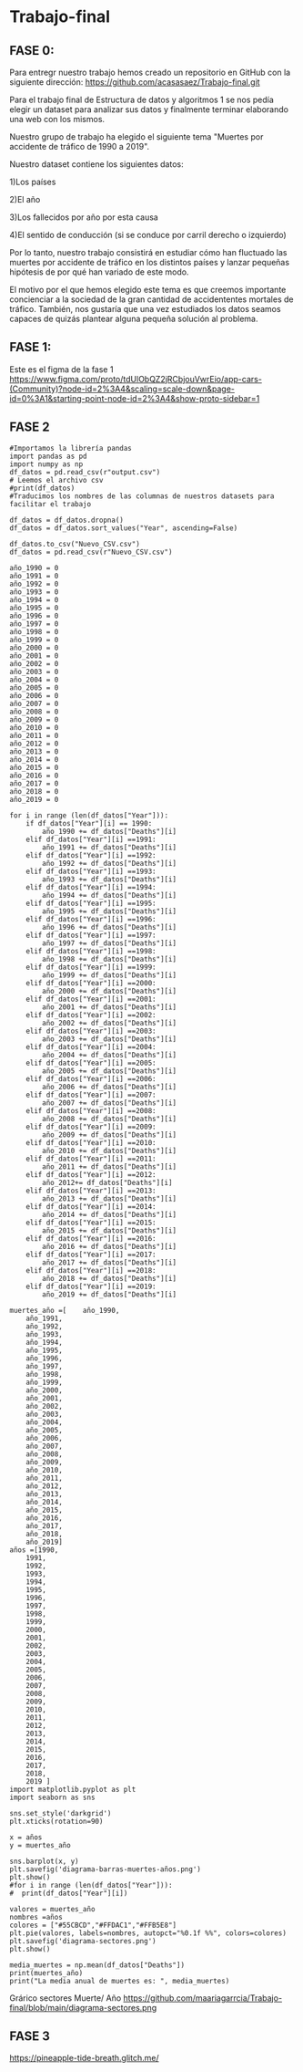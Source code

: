 # Trabajo-final

## FASE 0:

Para entregr nuestro trabajo hemos creado un repositorio en GitHub con la siguiente dirección: https://github.com/acasasaez/Trabajo-final.git

Para el trabajo final de Estructura de datos y algoritmos 1 se nos pedía elegir un dataset para analizar sus datos y finalmente terminar elaborando una web con los mismos.

Nuestro grupo de trabajo ha elegido el siguiente tema "Muertes por accidente de tráfico de 1990 a 2019". 

Nuestro dataset contiene los siguientes datos: 
  
  1)Los países
  
  2)El año 
  
  3)Los fallecidos por año por esta causa
  
  4)El sentido de conducción (si se conduce por carril derecho o izquierdo) 
 
Por lo tanto, nuestro trabajo consistirá en estudiar cómo han fluctuado las muertes por accidente de tráfico en los distintos países y lanzar pequeñas hipótesis de por qué han variado de este modo. 

El motivo por el que hemos elegido este tema es que creemos importante concienciar a la sociedad de la gran cantidad de accidententes mortales de tráfico. También, nos gustaría que una vez estudiados los datos seamos capaces de quizás plantear alguna pequeña solución al problema.


## FASE 1:
Este es el figma de la  fase 1
https://www.figma.com/proto/tdUlObQZ2jRCbjouVwrEio/app-cars-(Community)?node-id=2%3A4&scaling=scale-down&page-id=0%3A1&starting-point-node-id=2%3A4&show-proto-sidebar=1

## FASE 2
```
#Importamos la librería pandas 
import pandas as pd 
import numpy as np 
df_datos = pd.read_csv(r"output.csv") 
# Leemos el archivo csv
#print(df_datos)
#Traducimos los nombres de las columnas de nuestros datasets para facilitar el trabajo

df_datos = df_datos.dropna()
df_datos = df_datos.sort_values("Year", ascending=False)

df_datos.to_csv("Nuevo_CSV.csv")
df_datos = pd.read_csv(r"Nuevo_CSV.csv")

año_1990 = 0
año_1991 = 0
año_1992 = 0
año_1993 = 0
año_1994 = 0
año_1995 = 0
año_1996 = 0
año_1997 = 0
año_1998 = 0
año_1999 = 0
año_2000 = 0
año_2001 = 0
año_2002 = 0
año_2003 = 0
año_2004 = 0
año_2005 = 0
año_2006 = 0
año_2007 = 0
año_2008 = 0
año_2009 = 0
año_2010 = 0
año_2011 = 0
año_2012 = 0
año_2013 = 0
año_2014 = 0
año_2015 = 0
año_2016 = 0
año_2017 = 0
año_2018 = 0
año_2019 = 0

for i in range (len(df_datos["Year"])): 
    if df_datos["Year"][i] == 1990:
        año_1990 += df_datos["Deaths"][i]
    elif df_datos["Year"][i] ==1991:
        año_1991 += df_datos["Deaths"][i]
    elif df_datos["Year"][i] ==1992:
        año_1992 += df_datos["Deaths"][i]
    elif df_datos["Year"][i] ==1993:
        año_1993 += df_datos["Deaths"][i]
    elif df_datos["Year"][i] ==1994:
        año_1994 += df_datos["Deaths"][i]
    elif df_datos["Year"][i] ==1995:
        año_1995 += df_datos["Deaths"][i]
    elif df_datos["Year"][i] ==1996:
        año_1996 += df_datos["Deaths"][i]
    elif df_datos["Year"][i] ==1997:
        año_1997 += df_datos["Deaths"][i]
    elif df_datos["Year"][i] ==1998:
        año_1998 += df_datos["Deaths"][i]
    elif df_datos["Year"][i] ==1999:
        año_1999 += df_datos["Deaths"][i]
    elif df_datos["Year"][i] ==2000:
        año_2000 += df_datos["Deaths"][i]
    elif df_datos["Year"][i] ==2001:
        año_2001 += df_datos["Deaths"][i]
    elif df_datos["Year"][i] ==2002:
        año_2002 += df_datos["Deaths"][i]
    elif df_datos["Year"][i] ==2003:
        año_2003 += df_datos["Deaths"][i]
    elif df_datos["Year"][i] ==2004:
        año_2004 += df_datos["Deaths"][i]
    elif df_datos["Year"][i] ==2005:
        año_2005 += df_datos["Deaths"][i]
    elif df_datos["Year"][i] ==2006:
        año_2006 += df_datos["Deaths"][i]
    elif df_datos["Year"][i] ==2007:
        año_2007 += df_datos["Deaths"][i]
    elif df_datos["Year"][i] ==2008:
        año_2008 += df_datos["Deaths"][i]
    elif df_datos["Year"][i] ==2009:
        año_2009 += df_datos["Deaths"][i]
    elif df_datos["Year"][i] ==2010:
        año_2010 += df_datos["Deaths"][i]
    elif df_datos["Year"][i] ==2011:
        año_2011 += df_datos["Deaths"][i]
    elif df_datos["Year"][i] ==2012:
        año_2012+= df_datos["Deaths"][i]
    elif df_datos["Year"][i] ==2013:
        año_2013 += df_datos["Deaths"][i]
    elif df_datos["Year"][i] ==2014:
        año_2014 += df_datos["Deaths"][i]
    elif df_datos["Year"][i] ==2015:
        año_2015 += df_datos["Deaths"][i]
    elif df_datos["Year"][i] ==2016:
        año_2016 += df_datos["Deaths"][i]
    elif df_datos["Year"][i] ==2017:
        año_2017 += df_datos["Deaths"][i]
    elif df_datos["Year"][i] ==2018:
        año_2018 += df_datos["Deaths"][i]
    elif df_datos["Year"][i] ==2019:
        año_2019 += df_datos["Deaths"][i]

muertes_año =[    año_1990,
    año_1991,
    año_1992,
    año_1993,
    año_1994,
    año_1995,
    año_1996,
    año_1997,
    año_1998,
    año_1999,
    año_2000,
    año_2001,
    año_2002,
    año_2003,
    año_2004,
    año_2005,
    año_2006,
    año_2007,
    año_2008,
    año_2009,
    año_2010,
    año_2011,
    año_2012,
    año_2013,
    año_2014,
    año_2015,
    año_2016,
    año_2017,
    año_2018,
    año_2019]
años =[1990,
    1991, 
    1992, 
    1993, 
    1994, 
    1995, 
    1996, 
    1997, 
    1998, 
    1999, 
    2000, 
    2001, 
    2002, 
    2003, 
    2004, 
    2005, 
    2006, 
    2007, 
    2008, 
    2009, 
    2010, 
    2011, 
    2012, 
    2013, 
    2014, 
    2015, 
    2016, 
    2017, 
    2018, 
    2019 ]
import matplotlib.pyplot as plt
import seaborn as sns

sns.set_style('darkgrid')
plt.xticks(rotation=90)

x = años
y = muertes_año

sns.barplot(x, y)
plt.savefig('diagrama-barras-muertes-años.png')
plt.show()
#for i in range (len(df_datos["Year"])):
#  print(df_datos["Year"][i])

valores = muertes_año
nombres =años
colores = ["#55CBCD","#FFDAC1","#FFB5E8"]
plt.pie(valores, labels=nombres, autopct="%0.1f %%", colors=colores)
plt.savefig('diagrama-sectores.png')
plt.show()

media_muertes = np.mean(df_datos["Deaths"])
print(muertes_año)
print("La media anual de muertes es: ", media_muertes)

```
Grárico sectores Muerte/ Año
https://github.com/maariagarrcia/Trabajo-final/blob/main/diagrama-sectores.png

## FASE 3
https://pineapple-tide-breath.glitch.me/
